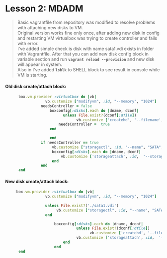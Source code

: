 # Lesson 2: MDADM

> Basic vagrantfile from repository was modified to resolve problems with attaching new disks to VM.  
> Original version works fine only once, after adding new disk in config and restarting VM virtualbox was trying to create controller and fails with error.  
> I've added simple check is disk with name sata1.vdi exists in folder with Vagrantfile. After that you can add new disk config block in variable section and run **`vagrant reload --provision`** and new disk will appear in system.  
> Also in I've added **`lsblk`** to SHELL block to see result in console while VM is starting.
  
#### Old disk create/attach block:
  
```ruby
      box.vm.provider :virtualbox do |vb|
            	  vb.customize ["modifyvm", :id, "--memory", "1024"]
                needsController = false
		            boxconfig[:disks].each do |dname, dconf|
			              unless File.exist?(dconf[:dfile])
				                vb.customize ['createhd', '--filename', dconf[:dfile], '--variant', 'Fixed', '--size', dconf[:size]]
                        needsController =  true
                    end

		            end
                if needsController == true
                     vb.customize ["storagectl", :id, "--name", "SATA", "--add", "sata" ]
                     boxconfig[:disks].each do |dname, dconf|
                         vb.customize ['storageattach', :id,  '--storagectl', 'SATA', '--port', dconf[:port], '--device', 0, '--type', 'hdd', '--medium', dconf[:dfile]]
                     end
                end
      end
```
  
#### New disk create/attach block:
  
```ruby
     box.vm.provider :virtualbox do |vb|
                  vb.customize ["modifyvm", :id, "--memory", "1024"]
                               
                  unless File.exist?('./sata1.vdi')
                       vb.customize ["storagectl", :id, "--name", "SATA", "--add", "sata" ]
                  end

		              boxconfig[:disks].each do |dname, dconf|
			                    unless File.exist?(dconf[:dfile])
			                          vb.customize ['createhd', '--filename', dconf[:dfile], '--variant', 'Fixed', '--size', dconf[:size]]
                                vb.customize ['storageattach', :id,  '--storagectl', 'SATA', '--port', dconf[:port], '--device', 0, '--type', 'hdd', '--medium', dconf[:dfile]]
                          end
		              end
      end
```
